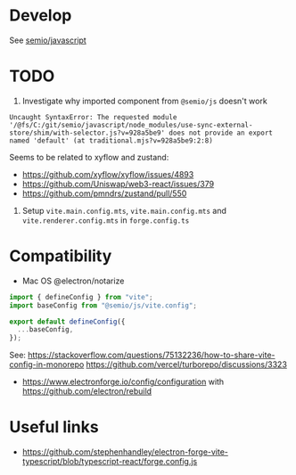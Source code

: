 # Develop

See [semio/javascript](../README.md)

# TODO

1. Investigate why imported component from `@semio/js` doesn't work

```
Uncaught SyntaxError: The requested module '/@fs/C:/git/semio/javascript/node_modules/use-sync-external-store/shim/with-selector.js?v=928a5be9' does not provide an export named 'default' (at traditional.mjs?v=928a5be9:2:8)
```

Seems to be related to xyflow and zustand:

- https://github.com/xyflow/xyflow/issues/4893
- https://github.com/Uniswap/web3-react/issues/379
- https://github.com/pmndrs/zustand/pull/550

1. Setup `vite.main.config.mts`, `vite.main.config.mts` and `vite.renderer.config.mts` in `forge.config.ts`

# Compatibility

- Mac OS @electron/notarize

```ts
import { defineConfig } from "vite";
import baseConfig from "@semio/js/vite.config";

export default defineConfig({
  ...baseConfig,
});
```

See: https://stackoverflow.com/questions/75132236/how-to-share-vite-config-in-monorepo
https://github.com/vercel/turborepo/discussions/3323

- https://www.electronforge.io/config/configuration with https://github.com/electron/rebuild

# Useful links

- https://github.com/stephenhandley/electron-forge-vite-typescript/blob/typescript-react/forge.config.js

